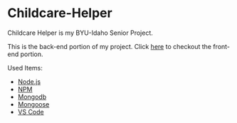 # Childcare-Helper
Childcare Helper is my BYU-Idaho Senior Project.

This is the back-end portion of my project. Click [here](https://github.com/Kim-Quirk/Childcare-Helper) to checkout the front-end portion.

Used Items:
* [Node.js](https://nodejs.org/en)
* [NPM](https://docs.npmjs.com/about-npm)
* [Mongodb](https://www.mongodb.com/)
* [Mongoose](https://www.mongodb.com/developer/languages/javascript/getting-started-with-mongodb-and-mongoose/)
* [VS Code](https://code.visualstudio.com/)
